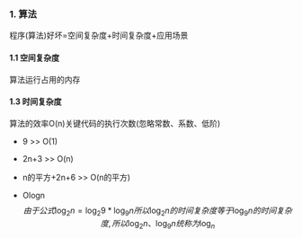### 1. 算法

程序(算法)好坏=空间复杂度+时间复杂度+应用场景

#### 1.1 空间复杂度

算法运行占用的内存

#### 1.3 时间复杂度

算法的效率O(n)关键代码的执行次数(忽略常数、系数、低阶)

- 9 >> O(1)

- 2n+3 >> O(n)

- n的平方+2n+6 >> O(n的平方)

- Ologn
  $$
  由于公式\log_2{n} = \log_2{9} * \log_9{n}
  所以\log_2{n}的时间复杂度等于\log_9{n}的时间复杂度,
  所以\log_2{n}、\log_9{n}统称为\log_n
  $$
  

